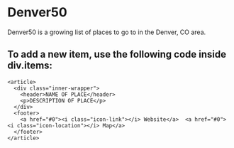 # Denver50

Denver50 is a growing list of places to go to in the Denver, CO area.

## To add a new item, use the following code inside div.items:

    <article>
      <div class="inner-wrapper">
        <header>NAME OF PLACE</header>
        <p>DESCRIPTION OF PLACE</p>
      </div>
      <footer>
        <a href="#0"><i class="icon-link"></i> Website</a>  <a href="#0"><i class="icon-location"></i> Map</a>
      </footer>
    </article>
